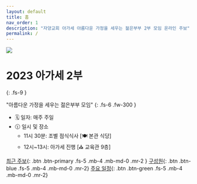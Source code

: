 ```yaml
---
layout: default
title: 홈
nav_order: 1
description: "자양교회 아가세 아름다운 가정을 세우는 젊은부부 2부 모임 온라인 주보"
permalink: /
---
```


![](attatchments/log.png)
# 2023 아가세 2부
{: .fs-9 }

"아름다운 가정을 세우는 젊은부부 모임"
{: .fs-6 .fw-300 }

- 🗓️ 일자: 매주 주일
- 🕦 일시 및 장소
  -  11시 30분: 조별 점식식사 [🍽️ 본관 식당]
  -  12시~13시: 아가세 진행 [⛪ 교육관 9층]

[최근 주보](last){: .btn .btn-primary .fs-5 .mb-4 .mb-md-0 .mr-2 }
[구성원](people){: .btn .btn-blue .fs-5 .mb-4 .mb-md-0 .mr-2}
[주요 일정](schedule){: .btn .btn-green .fs-5 .mb-4 .mb-md-0 .mr-2}
